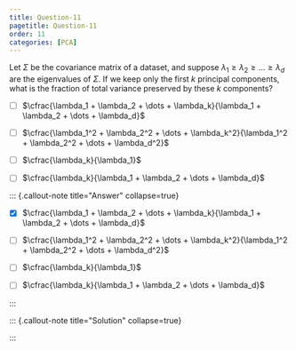 ```yaml
---
title: Question-11
pagetitle: Question-11
order: 11
categories: [PCA]
---
```


Let $\Sigma$ be the covariance matrix of a dataset, and suppose $\lambda_1 \geq \lambda_2 \geq \dots \geq \lambda_d$ are the eigenvalues of $\Sigma$. If we keep only the first $k$ principal components, what is the fraction of total variance preserved by these $k$ components?

- [ ] $\cfrac{\lambda_1 + \lambda_2 + \dots + \lambda_k}{\lambda_1 + \lambda_2 + \dots + \lambda_d}$

- [ ] $\cfrac{\lambda_1^2 + \lambda_2^2 + \dots + \lambda_k^2}{\lambda_1^2 + \lambda_2^2 + \dots + \lambda_d^2}$

- [ ] $\cfrac{\lambda_k}{\lambda_1}$

- [ ] $\cfrac{\lambda_k}{\lambda_1 + \lambda_2 + \dots + \lambda_d}$


::: {.callout-note title="Answer" collapse=true}

- [x] $\cfrac{\lambda_1 + \lambda_2 + \dots + \lambda_k}{\lambda_1 + \lambda_2 + \dots + \lambda_d}$

- [ ] $\cfrac{\lambda_1^2 + \lambda_2^2 + \dots + \lambda_k^2}{\lambda_1^2 + \lambda_2^2 + \dots + \lambda_d^2}$

- [ ] $\cfrac{\lambda_k}{\lambda_1}$

- [ ] $\cfrac{\lambda_k}{\lambda_1 + \lambda_2 + \dots + \lambda_d}$


:::

::: {.callout-note title="Solution" collapse=true}

:::
